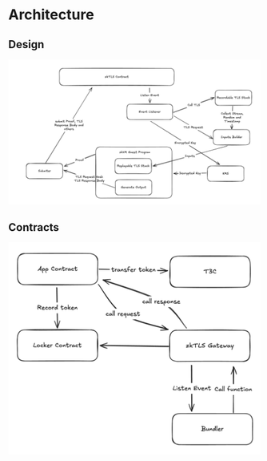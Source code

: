 # Architecture

## Design

![Architecture](./assets/arch.png)

## Contracts

![Contracts](./assets/contracts.png)
